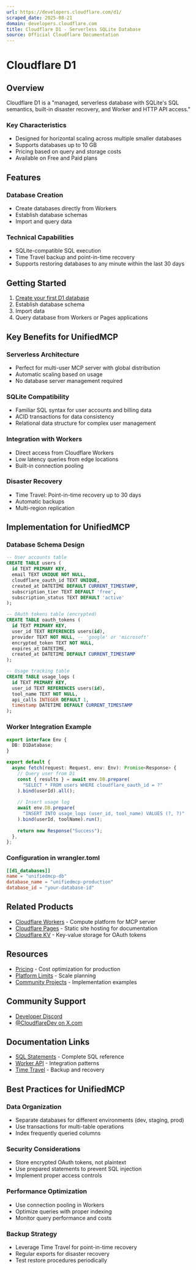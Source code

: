 ```yaml
---
url: https://developers.cloudflare.com/d1/
scraped_date: 2025-08-21
domain: developers.cloudflare.com
title: Cloudflare D1 - Serverless SQLite Database
source: Official Cloudflare Documentation
---
```


# Cloudflare D1

## Overview

Cloudflare D1 is a "managed, serverless database with SQLite's SQL semantics, built-in disaster recovery, and Worker and HTTP API access."

### Key Characteristics
- Designed for horizontal scaling across multiple smaller databases
- Supports databases up to 10 GB
- Pricing based on query and storage costs
- Available on Free and Paid plans

## Features

### Database Creation
- Create databases directly from Workers
- Establish database schemas
- Import and query data

### Technical Capabilities
- SQLite-compatible SQL execution
- Time Travel backup and point-in-time recovery
- Supports restoring databases to any minute within the last 30 days

## Getting Started

1. [Create your first D1 database](/d1/get-started/)
2. Establish database schema
3. Import data
4. Query database from Workers or Pages applications

## Key Benefits for UnifiedMCP

### Serverless Architecture
- Perfect for multi-user MCP server with global distribution
- Automatic scaling based on usage
- No database server management required

### SQLite Compatibility
- Familiar SQL syntax for user accounts and billing data
- ACID transactions for data consistency
- Relational data structure for complex user management

### Integration with Workers
- Direct access from Cloudflare Workers
- Low latency queries from edge locations
- Built-in connection pooling

### Disaster Recovery
- Time Travel: Point-in-time recovery up to 30 days
- Automatic backups
- Multi-region replication

## Implementation for UnifiedMCP

### Database Schema Design
```sql
-- User accounts table
CREATE TABLE users (
  id TEXT PRIMARY KEY,
  email TEXT UNIQUE NOT NULL,
  cloudflare_oauth_id TEXT UNIQUE,
  created_at DATETIME DEFAULT CURRENT_TIMESTAMP,
  subscription_tier TEXT DEFAULT 'free',
  subscription_status TEXT DEFAULT 'active'
);

-- OAuth tokens table (encrypted)
CREATE TABLE oauth_tokens (
  id TEXT PRIMARY KEY,
  user_id TEXT REFERENCES users(id),
  provider TEXT NOT NULL, -- 'google' or 'microsoft'
  encrypted_token TEXT NOT NULL,
  expires_at DATETIME,
  created_at DATETIME DEFAULT CURRENT_TIMESTAMP
);

-- Usage tracking table
CREATE TABLE usage_logs (
  id TEXT PRIMARY KEY,
  user_id TEXT REFERENCES users(id),
  tool_name TEXT NOT NULL,
  api_calls INTEGER DEFAULT 1,
  timestamp DATETIME DEFAULT CURRENT_TIMESTAMP
);
```

### Worker Integration Example
```typescript
export interface Env {
  DB: D1Database;
}

export default {
  async fetch(request: Request, env: Env): Promise<Response> {
    // Query user from D1
    const { results } = await env.DB.prepare(
      "SELECT * FROM users WHERE cloudflare_oauth_id = ?"
    ).bind(userId).all();
    
    // Insert usage log
    await env.DB.prepare(
      "INSERT INTO usage_logs (user_id, tool_name) VALUES (?, ?)"
    ).bind(userId, toolName).run();
    
    return new Response("Success");
  },
};
```

### Configuration in wrangler.toml
```toml
[[d1_databases]]
name = "unifiedmcp-db"
database_name = "unifiedmcp-production"
database_id = "your-database-id"
```

## Related Products
- [Cloudflare Workers](/workers/) - Compute platform for MCP server
- [Cloudflare Pages](/pages/) - Static site hosting for documentation
- [Cloudflare KV](/kv/) - Key-value storage for OAuth tokens

## Resources
- [Pricing](/d1/platform/pricing/) - Cost optimization for production
- [Platform Limits](/d1/platform/limits/) - Scale planning
- [Community Projects](/d1/reference/community-projects/) - Implementation examples

## Community Support
- [Developer Discord](https://discord.cloudflare.com)
- [@CloudflareDev on X.com](https://x.com/cloudflaredev)

## Documentation Links
- [SQL Statements](/d1/sql-api/sql-statements/) - Complete SQL reference
- [Worker API](/d1/worker-api/) - Integration patterns
- [Time Travel](/d1/reference/time-travel/) - Backup and recovery

## Best Practices for UnifiedMCP

### Data Organization
- Separate databases for different environments (dev, staging, prod)
- Use transactions for multi-table operations
- Index frequently queried columns

### Security Considerations
- Store encrypted OAuth tokens, not plaintext
- Use prepared statements to prevent SQL injection
- Implement proper access controls

### Performance Optimization
- Use connection pooling in Workers
- Optimize queries with proper indexing
- Monitor query performance and costs

### Backup Strategy
- Leverage Time Travel for point-in-time recovery
- Regular exports for disaster recovery
- Test restore procedures periodically